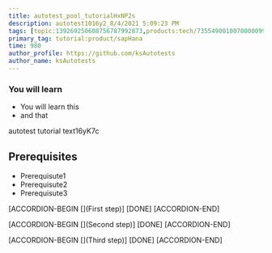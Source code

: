 ```yaml
---
title: autotest_pool_tutorialHxNP2s
description: autotest1016y2_8/4/2021 5:09:23 PM
tags: [topic:139269250608756787992873,products:tech/73554900100700000996,tutorial:experience/advanced]
primary_tag: tutorial:product/sapHana
time: 980
author_profile: https://github.com/ksAutotests
author_name: ksAutotests
---
```

### You will learn
- You will learn this
- and that

autotest tutorial text16yK7c

## Prerequisites
- Prerequisute1
- Prerequisute2
- Prerequisute3

[ACCORDION-BEGIN [](First step)]
[DONE]
[ACCORDION-END]

[ACCORDION-BEGIN [](Second step)]
[DONE]
[ACCORDION-END]

[ACCORDION-BEGIN [](Third step)]
[DONE]
[ACCORDION-END]

